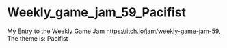 # Weekly_game_jam_59_Pacifist
My Entry to the Weekly Game Jam https://itch.io/jam/weekly-game-jam-59,  The theme is: Pacifist
